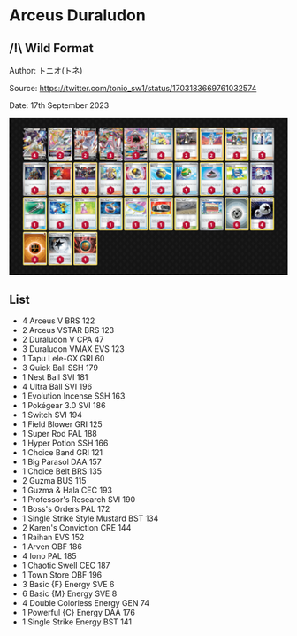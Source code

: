 # Arceus Duraludon

## /!\ Wild Format

Author: トニオ(トネ)

Source: <https://twitter.com/tonio_sw1/status/1703183669761032574>

Date: 17th September 2023

![decklist](../../images/OBF/Arceus%20Duraludon/1-%20Arceus%20Duraludon.png)

## List

* 4 Arceus V BRS 122
* 2 Arceus VSTAR BRS 123
* 2 Duraludon V CPA 47
* 3 Duraludon VMAX EVS 123
* 1 Tapu Lele-GX GRI 60
* 3 Quick Ball SSH 179
* 1 Nest Ball SVI 181
* 4 Ultra Ball SVI 196
* 1 Evolution Incense SSH 163
* 1 Pokégear 3.0 SVI 186
* 1 Switch SVI 194
* 1 Field Blower GRI 125
* 1 Super Rod PAL 188
* 1 Hyper Potion SSH 166
* 1 Choice Band GRI 121
* 1 Big Parasol DAA 157
* 1 Choice Belt BRS 135
* 2 Guzma BUS 115
* 1 Guzma & Hala CEC 193
* 1 Professor's Research SVI 190
* 1 Boss's Orders PAL 172
* 1 Single Strike Style Mustard BST 134
* 2 Karen's Conviction CRE 144
* 1 Raihan EVS 152
* 1 Arven OBF 186
* 4 Iono PAL 185
* 1 Chaotic Swell CEC 187
* 1 Town Store OBF 196
* 3 Basic {F} Energy SVE 6
* 6 Basic {M} Energy SVE 8
* 4 Double Colorless Energy GEN 74
* 1 Powerful {C} Energy DAA 176
* 1 Single Strike Energy BST 141
